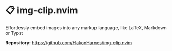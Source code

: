 # 📋 img-clip.nvim

Effortlessly embed images into any markup language, like LaTeX, Markdown or Typst

**Repository:** <https://github.com/HakonHarnes/img-clip.nvim>
